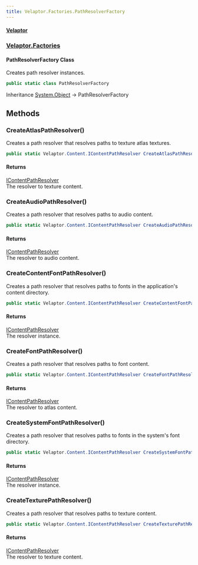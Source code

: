 ```yaml
---
title: Velaptor.Factories.PathResolverFactory
---
```


#### [Velaptor](Namespaces.md 'Velaptor Namespaces')
### [Velaptor.Factories](Velaptor.Factories.md 'Velaptor.Factories')

#### PathResolverFactory Class

Creates path resolver instances.

```csharp
public static class PathResolverFactory
```

Inheritance [System.Object](https://docs.microsoft.com/en-us/dotnet/api/System.Object 'System.Object') → PathResolverFactory
## Methods

<a name='Velaptor.Factories.PathResolverFactory.CreateAtlasPathResolver()'></a>

### CreateAtlasPathResolver() 

Creates a path resolver that resolves paths to texture atlas textures.

```csharp
public static Velaptor.Content.IContentPathResolver CreateAtlasPathResolver();
```

#### Returns
[IContentPathResolver](Velaptor.Content.IContentPathResolver.md 'Velaptor.Content.IContentPathResolver')  
The resolver to texture content.

<a name='Velaptor.Factories.PathResolverFactory.CreateAudioPathResolver()'></a>

### CreateAudioPathResolver() 

Creates a path resolver that resolves paths to audio content.

```csharp
public static Velaptor.Content.IContentPathResolver CreateAudioPathResolver();
```

#### Returns
[IContentPathResolver](Velaptor.Content.IContentPathResolver.md 'Velaptor.Content.IContentPathResolver')  
The resolver to audio content.

<a name='Velaptor.Factories.PathResolverFactory.CreateContentFontPathResolver()'></a>

### CreateContentFontPathResolver() 

Creates a path resolver that resolves paths to fonts in the application's content directory.

```csharp
public static Velaptor.Content.IContentPathResolver CreateContentFontPathResolver();
```

#### Returns
[IContentPathResolver](Velaptor.Content.IContentPathResolver.md 'Velaptor.Content.IContentPathResolver')  
The resolver instance.

<a name='Velaptor.Factories.PathResolverFactory.CreateFontPathResolver()'></a>

### CreateFontPathResolver() 

Creates a path resolver that resolves paths to font content.

```csharp
public static Velaptor.Content.IContentPathResolver CreateFontPathResolver();
```

#### Returns
[IContentPathResolver](Velaptor.Content.IContentPathResolver.md 'Velaptor.Content.IContentPathResolver')  
The resolver to atlas content.

<a name='Velaptor.Factories.PathResolverFactory.CreateSystemFontPathResolver()'></a>

### CreateSystemFontPathResolver() 

Creates a path resolver that resolves paths to fonts in the system's font directory.

```csharp
public static Velaptor.Content.IContentPathResolver CreateSystemFontPathResolver();
```

#### Returns
[IContentPathResolver](Velaptor.Content.IContentPathResolver.md 'Velaptor.Content.IContentPathResolver')  
The resolver instance.

<a name='Velaptor.Factories.PathResolverFactory.CreateTexturePathResolver()'></a>

### CreateTexturePathResolver() 

Creates a path resolver that resolves paths to texture content.

```csharp
public static Velaptor.Content.IContentPathResolver CreateTexturePathResolver();
```

#### Returns
[IContentPathResolver](Velaptor.Content.IContentPathResolver.md 'Velaptor.Content.IContentPathResolver')  
The resolver to texture content.